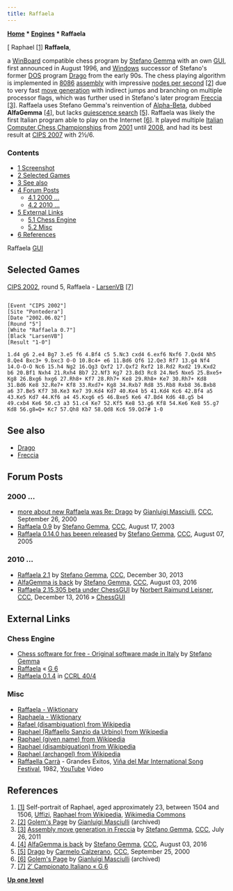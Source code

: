 ```yaml
---
title: Raffaela
---
```

**[Home](Home "Home") \* [Engines](Engines "Engines") \* Raffaela**



[ Raphael <a id="cite-note-1" href="#cite-ref-1">[1]</a>
**Raffaela**,  

a [WinBoard](WinBoard "WinBoard") compatible chess program by [Stefano Gemma](Stefano_Gemma "Stefano Gemma") with an own [GUI](GUI "GUI"), first announced in August 1996, and [Windows](Windows "Windows") successor of Stefano's former [DOS](MS-DOS "MS-DOS") program [Drago](Drago "Drago") from the early 90s. The chess playing algorithm is implemented in [8086](8086 "8086") [assembly](Assembly "Assembly") with impressive [nodes per second](Nodes_per_Second "Nodes per Second") <a id="cite-note-2" href="#cite-ref-2">[2]</a> due to very fast [move generation](Move_Generation "Move Generation") with indirect jumps and branching on multiple processor flags, 
which was further used in Stefano's later program [Freccia](Freccia "Freccia") <a id="cite-note-3" href="#cite-ref-3">[3]</a>. Raffaela uses Stefano Gemma's reinvention of [Alpha-Beta](Alpha-Beta "Alpha-Beta"), dubbed **AlfaGemma** <a id="cite-note-4" href="#cite-ref-4">[4]</a>, but lacks [quiescence search](Quiescence_Search "Quiescence Search") <a id="cite-note-5" href="#cite-ref-5">[5]</a>. 
Raffaela was likely the first Italian program able to play on the Internet <a id="cite-note-6" href="#cite-ref-6">[6]</a>. It played multiple [Italian Computer Chess Championships](Italian_Computer_Chess_Championship "Italian Computer Chess Championship") from [2001](CIPS_2001 "CIPS 2001") until [2008](CCC_2008 "CCC 2008"), and had its best result at [CIPS 2007](CIPS_2007 "CIPS 2007") with 2½/6.



### Contents


* [1 Screenshot](#screenshot)
* [2 Selected Games](#selected-games)
* [3 See also](#see-also)
* [4 Forum Posts](#forum-posts)
	+ [4.1 2000 ...](#2000-...)
	+ [4.2 2010 ...](#2010-...)
* [5 External Links](#external-links)
	+ [5.1 Chess Engine](#chess-engine)
	+ [5.2 Misc](#misc)
* [6 References](#references)






 [](File:RaffaelaGUI.jpg) 
Raffaela [GUI](GUI "GUI")



## Selected Games


[CIPS 2002](CIPS_2002 "CIPS 2002"), round 5, Raffaela - [LarsenVB](LarsenVB "LarsenVB") <a id="cite-note-7" href="#cite-ref-7">[7]</a>




```

[Event "CIPS 2002"]
[Site "Pontedera"]
[Date "2002.06.02"]
[Round "5"]
[White "Raffaela 0.7"]
[Black "LarsenVB"]
[Result "1-0"]

1.d4 g6 2.e4 Bg7 3.e5 f6 4.Bf4 c5 5.Nc3 cxd4 6.exf6 Nxf6 7.Qxd4 Nh5
8.Qe4 Bxc3+ 9.bxc3 O-O 10.Bc4+ e6 11.Bd6 Qf6 12.Qe3 Rf7 13.g4 Nf4 
14.O-O-O Nc6 15.h4 Ng2 16.Qg3 Qxf2 17.Qxf2 Rxf2 18.Rd2 Rxd2 19.Kxd2 
b6 20.Bf1 Nxh4 21.Rxh4 Bb7 22.Nf3 Kg7 23.Bd3 Rc8 24.Ne5 Nxe5 25.Bxe5+
Kg8 26.Bxg6 hxg6 27.Rh8+ Kf7 28.Rh7+ Ke8 29.Rh8+ Ke7 30.Rh7+ Kd8 
31.Bd6 Ke8 32.Re7+ Kf8 33.Rxd7+ Kg8 34.Rxb7 Rd8 35.Rb8 Rxb8 36.Bxb8
a6 37.Be5 Kf7 38.Ke3 Ke7 39.Kd4 Kd7 40.Ke4 b5 41.Kd4 Kc6 42.Bf4 a5 
43.Ke5 Kd7 44.Kf6 a4 45.Kxg6 e5 46.Bxe5 Ke6 47.Bd4 Kd6 48.g5 b4 
49.cxb4 Ke6 50.c3 a3 51.c4 Ke7 52.Kf5 Ke8 53.g6 Kf8 54.Ke6 Ke8 55.g7
Kd8 56.g8=Q+ Kc7 57.Qh8 Kb7 58.Qd8 Kc6 59.Qd7# 1-0

```

## See also


* [Drago](Drago "Drago")
* [Freccia](Freccia "Freccia")


## Forum Posts


### 2000 ...


* [more about new Raffaela was Re: Drago](https://www.stmintz.com/ccc/index.php?id=130618) by [Gianluigi Masciulli](Gianluigi_Masciulli "Gianluigi Masciulli"), [CCC](CCC "CCC"), September 26, 2000
* [Raffaela 0.9](https://www.stmintz.com/ccc/index.php?id=311652) by [Stefano Gemma](Stefano_Gemma "Stefano Gemma"), [CCC](CCC "CCC"), August 17, 2003
* [Raffaela 0.14.0 has beeen released](https://www.stmintz.com/ccc/index.php?id=440629) by [Stefano Gemma](Stefano_Gemma "Stefano Gemma"), [CCC](CCC "CCC"), August 07, 2005


### 2010 ...


* [Raffaela 2.1](http://www.talkchess.com/forum/viewtopic.php?t=50690) by [Stefano Gemma](Stefano_Gemma "Stefano Gemma"), [CCC](CCC "CCC"), December 30, 2013
* [AlfaGemma is back](http://www.talkchess.com/forum/viewtopic.php?t=61024) by [Stefano Gemma](Stefano_Gemma "Stefano Gemma"), [CCC](CCC "CCC"), August 03, 2016
* [Raffaela 2.15.305 beta under ChessGUI](http://www.talkchess.com/forum/viewtopic.php?t=62472) by [Norbert Raimund Leisner](Norbert_Raimund_Leisner "Norbert Raimund Leisner"), [CCC](CCC "CCC"), December 13, 2016 » [ChessGUI](ChessGUI "ChessGUI")


## External Links


### Chess Engine


* [Chess software for free - Original software made in Italy](http://www.linformatica.com/index-scacchi.php) by [Stefano Gemma](Stefano_Gemma "Stefano Gemma")
* [Raffaela](https://www.g-sei.org/category/chess-engines/raffaela/) « [G 6](G_6 "G 6")
* [Raffaela 0.1.4](http://www.computerchess.org.uk/ccrl/404/cgi/engine_details.cgi?print=Details&each_game=1&eng=Raffaela%200.1.4#Raffaela_0_1_4) in [CCRL 40/4](CCRL "CCRL")


### Misc


* [Raffaela - Wiktionary](https://en.wiktionary.org/wiki/Raffaela)
* [Raphaela - Wiktionary](https://en.wiktionary.org/wiki/Raphaela)
* [Rafael (disambiguation) from Wikipedia](https://en.wikipedia.org/wiki/Rafael)
* [Raphael (Raffaello Sanzio da Urbino) from Wikipedia](https://en.wikipedia.org/wiki/Raphael)
* [Raphael (given name) from Wikipedia](https://en.wikipedia.org/wiki/Raphael_%28given_name%29)
* [Raphael (disambiguation) from Wikipedia](https://en.wikipedia.org/wiki/Raphael_%28disambiguation%29)
* [Raphael (archangel) from Wikipedia](https://en.wikipedia.org/wiki/Raphael_%28archangel%29)
* [Raffaella Carrà](https://en.wikipedia.org/wiki/Raffaella_Carr%C3%A0) - Grandes Exitos, [Viña del Mar International Song Festival](https://en.wikipedia.org/wiki/Vi%C3%B1a_del_Mar_International_Song_Festival), 1982, [YouTube](https://en.wikipedia.org/wiki/YouTube) Video


 
## References


1. <a id="cite-ref-1" href="#cite-note-1">[1]</a> Self-portrait of Raphael, aged approximately 23, between 1504 and 1506, [Uffizi](https://en.wikipedia.org/wiki/Uffizi), [Raphael from Wikipedia](https://en.wikipedia.org/wiki/Raphael), [Wikimedia Commons](https://en.wikipedia.org/wiki/Wikimedia_Commons)
2. <a id="cite-ref-2" href="#cite-note-2">[2]</a> [Golem's Page](http://www.oocities.org/gmasciulli/indexOld.html) by [Gianluigi Masciulli](Gianluigi_Masciulli "Gianluigi Masciulli") (archived)
3. <a id="cite-ref-3" href="#cite-note-3">[3]</a> [Assembly move generation in Freccia](http://www.talkchess.com/forum/viewtopic.php?t=39873) by [Stefano Gemma](Stefano_Gemma "Stefano Gemma"), [CCC](CCC "CCC"), July 26, 2011
4. <a id="cite-ref-4" href="#cite-note-4">[4]</a> [AlfaGemma is back](http://www.talkchess.com/forum/viewtopic.php?t=61024) by [Stefano Gemma](Stefano_Gemma "Stefano Gemma"), [CCC](CCC "CCC"), August 03, 2016
5. <a id="cite-ref-5" href="#cite-note-5">[5]</a> [Drago](https://www.stmintz.com/ccc/index.php?id=130537) by [Carmelo Calzerano](Carmelo_Calzerano "Carmelo Calzerano"), [CCC](CCC "CCC"), September 25, 2000
6. <a id="cite-ref-6" href="#cite-note-6">[6]</a> [Golem's Page](http://www.oocities.org/gmasciulli/indexOld.html) by [Gianluigi Masciulli](Gianluigi_Masciulli "Gianluigi Masciulli") (archived)
7. <a id="cite-ref-7" href="#cite-note-7">[7]</a> [2′ Campionato Italiano « G 6](https://www.g-sei.org/2-campionato-italiano/)

**[Up one level](Engines "Engines")**







 
